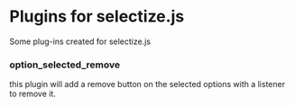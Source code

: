 # Plugins for selectize.js

Some plug-ins created for selectize.js

### option_selected_remove

this plugin will add a remove button on the selected options with a listener to remove it.

